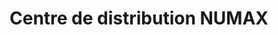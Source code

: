 ---
title: "Centre de distribution NUMAX"
url: /la-ciotat/centre-de-distribution-numax/
shop: shop
---